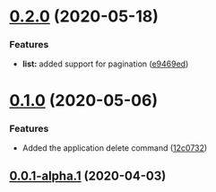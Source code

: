 # [0.2.0](https://github.com/aerogear/unifiedpush-cli/compare/0.1.0...0.2.0) (2020-05-18)


### Features

* **list:** added support for pagination ([e9469ed](https://github.com/aerogear/unifiedpush-cli/commit/e9469ed939f85b1a94278a1d1bea2b33d1e6ecd7))



# [0.1.0](https://github.com/aerogear/unifiedpush-cli/compare/0.0.1-alpha.3...0.1.0) (2020-05-06)


### Features

* Added the application delete command ([12c0732](https://github.com/aerogear/unifiedpush-cli/commit/12c073234d140fb0cb2a5b81f8b2977799de705f))



## [0.0.1-alpha.1](https://github.com/aerogear/unifiedpush-cli/compare/0.0.1-alpha.0...0.0.1-alpha.1) (2020-04-03)



